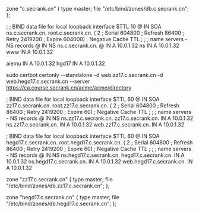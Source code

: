 zone "c.secrank.cn" {
    type master;
    file "/etc/bind/zones/db.c.secrank.cn";
};

;
; BIND data file for local loopback interface
$TTL    10
@       IN      SOA     ns.c.secrank.cn. root.c.secrank.cn. (
2      ; Serial
604800    ; Refresh
86400    ; Retry
2419200    ; Expire
604000)   ; Negative Cache TTL
;
;
; name servers - NS records
@    IN      NS      ns.c.secrank.cn.
@    IN      A       10.0.1.32
ns   IN      A       10.0.1.32
www          IN      A      10.0.1.32

aiemu        IN      A      10.0.1.32
hgd17        IN      A      10.0.1.32

sudo certbot certonly --standalone -d web.zz17.c.secrank.cn -d web.hegd17.c.secrank.cn --server https://ca.course.secrank.cn/acme/acme/directory

; BIND data file for local loopback interface
$TTL    60
@       IN      SOA     zz17.c.secrank.cn. root.zz17.c.secrank.cn. (
2      ; Serial
604800    ; Refresh
86400    ; Retry
2419200    ; Expire
60)   ; Negative Cache TTL
;
;
; name servers - NS records
@    IN      NS      ns.zz17.c.secrank.cn.
zz17.c.secrank.cn.    IN      A       10.0.1.32
ns.zz17.c.secrank.cn.   IN      A       10.0.1.32
web.zz17.c.secrank.cn.  IN      A       10.0.1.32


; BIND data file for local loopback interface
$TTL    60
@       IN      SOA     hegd17.c.secrank.cn. root.hegd17.c.secrank.cn. (
2      ; Serial
604800    ; Refresh
86400    ; Retry
2419200    ; Expire
60)   ; Negative Cache TTL
;
;
; name servers - NS records
@    IN      NS      ns.hegd17.c.secrank.cn.
hegd17.c.secrank.cn.    IN      A       10.0.1.32
ns.hegd17.c.secrank.cn.   IN      A       10.0.1.32
web.hegd17.c.secrank.cn.  IN      A       10.0.1.32



zone "zz17.c.secrank.cn" {
    type master;
    file "/etc/bind/zones/db.zz17.c.secrank.cn";
};

zone "hegd17.c.secrank.cn" {
    type master;
    file "/etc/bind/zones/db.hegd17.c.secrank.cn";
};




